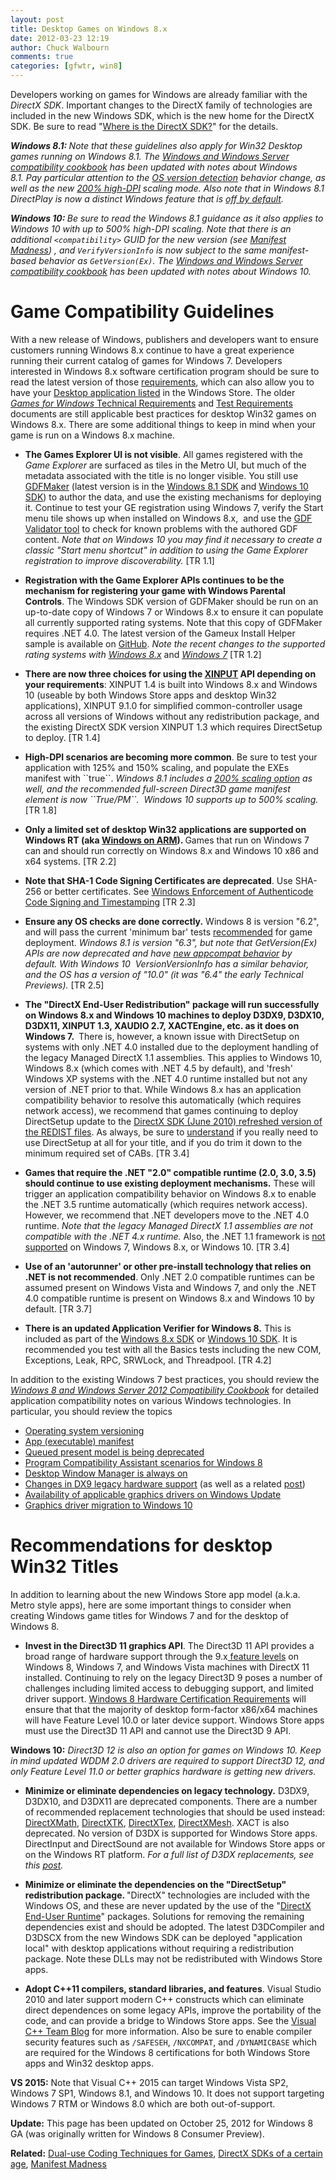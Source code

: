 ```yaml
---
layout: post
title: Desktop Games on Windows 8.x
date: 2012-03-23 12:19
author: Chuck Walbourn
comments: true
categories: [gfwtr, win8]
---
```

Developers working on games for Windows are already familiar with the <em>DirectX SDK</em>. Important changes to the DirectX family of technologies are included in the new Windows SDK, which is the new home for the DirectX SDK. Be sure to read "<a href="https://walbourn.github.io/where-is-the-directx-sdk/">Where is the DirectX SDK?</a>" for the details.
<!--more-->

<em><strong>Windows 8.1: </strong>Note that these guidelines also apply for Win32 Desktop games running on Windows 8.1. The <a href="https://docs.microsoft.com/en-us/windows/desktop/w8cookbook/windows-8-and-windows-server-8-compatibility-cookbook-portal">Windows and Windows Server compatibility cookbook</a> has been updated with notes about Windows 8.1. Pay particular attention to the <a href="https://docs.microsoft.com/en-us/windows/desktop/w8cookbook/operating-system-version-changes-in-windows-8-1">OS version detection</a> behavior change, as well as the new <a href="https://docs.microsoft.com/en-us/windows/desktop/w8cookbook/high-dpi-for-desktop-apps-in-windows-8-1">200% high-DPI</a> scaling mode. Also note that in Windows 8.1 DirectPlay is now a distinct Windows feature that is <a href="https://docs.microsoft.com/en-us/windows/desktop/w8cookbook/windows-components-installed-on-demand">off by default</a>.</em>

<em><strong>Windows 10: </strong>Be sure to read the Windows 8.1 guidance as it also applies to Windows 10 with up to 500% high-DPI scaling. Note that there is an additional ``<compatibility>`` GUID for the new version (see <a href="https://walbourn.github.io/manifest-madness/">Manifest Madness</a>) , and <code>VerifyVersionInfo</code> is now subject to the same manifest-based behavior as <code>GetVersion(Ex)</code>. The <a href="https://docs.microsoft.com/en-us/windows/desktop/w8cookbook/windows-8-and-windows-server-8-compatibility-cookbook-portal"><em>Windows and Windows Server compatibility cookbook</em></a><em> has been updated with notes about Windows 10.</em></em>

<h1><strong>Game Compatibility Guidelines</strong></h1>

With a new release of Windows, publishers and developers want to ensure customers running Windows 8.x continue to have a great experience running their current catalog of games for Windows 7. Developers interested in Windows 8.x software certification program should be sure to read the latest version of those <a href="http://go.microsoft.com/fwlink/p/?LinkID=237298">requirements</a>, which can also allow you to have your <a href="">Desktop application listed</a> in the Windows Store. The older <a href="https://docs.microsoft.com/en-us/windows/desktop/DxTechArts/games-for-windows-technical-requirements-1-1-0006"><em>Games for Windows</em> Technical Requirements</a> and <a href="https://docs.microsoft.com/en-us/windows/desktop/DxTechArts/games-for-windows-test-requirements-1-0-0006">Test Requirements</a> documents are still applicable best practices for desktop Win32 games on Windows 8.x. There are some additional things to keep in mind when your game is run on a Windows 8.x machine.

<ul>
 	<li><strong>The Games Explorer UI is not visible</strong>. All games registered with the <em>Game Explorer</em> are surfaced as tiles in the Metro UI, but much of the metadata associated with the title is no longer visible. You still use <a href="https://walbourn.github.io/windows-8-release-preview-and-gdfs/">GDFMaker</a> (latest version is in the <a href="http://go.microsoft.com/fwlink/?LinkID=323507">Windows 8.1 SDK</a> and <a href="https://developer.microsoft.com/en-US/windows/downloads/windows-10-sdk">Windows 10 SDK</a>) to author the data, and use the existing mechanisms for deploying it. Continue to test your GE registration using Windows 7, verify the Start menu tile shows up when installed on Windows 8.x,  and use the <a href="https://github.com/walbourn/directx-sdk-samples/tree/master/GDFTrace">GDF Validator tool</a> to check for known problems with the authored GDF content. <em>Note that on Windows 10 you may find it necessary to create a classic "Start menu shortcut" in addition to using the Game Explorer registration to improve discoverability.</em> [TR 1.1]</li>
</ul>

<ul>
 	<li><strong>Registration with the Game Explorer APIs continues to be the mechanism for registering your game with Windows Parental Controls</strong>. The Windows SDK version of GDFMaker should be run on an up-to-date copy of Windows 7 or Windows 8.x to ensure it can populate all currently supported rating systems. Note that this copy of GDFMaker requires .NET 4.0. The latest version of the Gameux Install Helper sample is available on <a href="https://github.com/walbourn/directx-sdk-samples/tree/master/InstallHelpers/GameuxInstallHelper">GitHub</a>. <em>Note the recent changes to the supported rating systems with <a href="https://walbourn.github.io/windows-8-release-preview-and-gdfs/">Windows 8.x</a> </em>and <em><a href="http://support.microsoft.com/kb/2773072">Windows 7</a> </em>[TR 1.2]</li>
</ul>

<ul>
 	<li><strong>There are now three choices for using the </strong><a href="https://walbourn.github.io/xinput-and-windows-8-consumer-preview/"><strong>XINPUT</strong></a><strong> API depending on your requirements</strong>: XINPUT 1.4 is built into Windows 8.x and Windows 10 (useable by both Windows Store apps and desktop Win32 applications), XINPUT 9.1.0 for simplified common-controller usage across all versions of Windows without any redistribution package, and the existing DirectX SDK version XINPUT 1.3 which requires DirectSetup to deploy. [TR 1.4]</li>
</ul>

<ul>
 	<li><strong>High-DPI scenarios are becoming more common</strong>. Be sure to test your application with 125% and 150% scaling, and populate the EXEs manifest with ``<dpiAware>true</dpiAware>``. <em>Windows 8.1 includes a <a href="http://go.microsoft.com/fwlink/p/?LinkID=307061">200% scaling option</a> as well, and the recommended full-screen Direct3D game manifest element is now ``<dpiAware>True/PM</dpiAware>``.  Windows 10 supports up to 500% scaling. </em>[TR 1.8]</li>
</ul>

<ul>
 	<li><strong>Only a limited set of desktop Win32 applications are supported on Windows RT (aka <a href="https://channel9.msdn.com/posts/Building-Windows-for-the-ARM-processor-architecture">Windows on ARM</a>). </strong>Games that run on Windows 7 can and should run correctly on Windows 8.x and Windows 10 x86 and x64 systems. [TR 2.2]</li>
</ul>

<ul>
 	<li><strong>Note that SHA-1 Code Signing Certificates are deprecated</strong>. Use SHA-256 or better certificates. See <a href="https://aka.ms/sha1">Windows Enforcement of Authenticode Code Signing and Timestamping</a> [TR 2.3]</li>
</ul>

<ul>
 	<li><strong>Ensure any OS checks are done correctly.</strong> Windows 8 is version "6.2", and will pass the current 'minimum bar' tests <a href="https://walbourn.github.io/what-s-in-a-version-number/">recommended</a> for game deployment. <em>Windows 8.1 is version "6.3", but note that GetVersion(Ex) APIs are now deprecated and have <a href="https://docs.microsoft.com/en-us/windows/desktop/w8cookbook/operating-system-version-changes-in-windows-8-1">new appcompat behavior</a> by default. With Windows 10  VersionVersionInfo has a similar behavior, and the OS has a version of "10.0" (it was "6.4" the early Technical Previews).</em> [TR 2.5]</li>
</ul>

<ul>
 	<li><strong>The "DirectX End-User Redistribution" package will run successfully on Windows 8.x and Windows 10 machines to deploy D3DX9, D3DX10, D3DX11, XINPUT 1.3, XAUDIO 2.7, XACTEngine, etc. as it does on Windows 7. </strong> There is, however, a known issue with DirectSetup on systems with only .NET 4.0 installed due to the deployment handling of the legacy Managed DirectX 1.1 assemblies. This applies to Windows 10, Windows 8.x (which comes with .NET 4.5 by default), and 'fresh' Windows XP systems with the .NET 4.0 runtime installed but not any version of .NET prior to that. While Windows 8.x has an application compatibility behavior to resolve this automatically (which requires network access), we recommend that games continuing to deploy DirectSetup update to the <a href="https://walbourn.github.io/dxsetup-update/">DirectX SDK (June 2010) refreshed version of the REDIST files</a>. As always, be sure to <a href="https://walbourn.github.io/not-so-direct-setup/">understand</a> if you really need to use DirectSetup at all for your title, and if you do trim it down to the minimum required set of CABs. [TR 3.4]</li>
</ul>

<ul>
 	<li><strong>Games that require the .NET "2.0" compatible runtime (2.0, 3.0, 3.5) should continue to use existing deployment mechanisms.</strong> These will trigger an application compatibility behavior on Windows 8.x to enable the .NET 3.5 runtime automatically (which requires network access). However, we recommend that .NET developers move to the .NET 4.0 runtime. <em>Note that the legacy Managed DirectX 1.1 assemblies are not compatible with the .NET 4.x runtime. </em>Also, the .NET 1.1 framework is <a href="http://support.microsoft.com/kb/2489698">not supported</a> on Windows 7, Windows 8.x, or Windows 10. [TR 3.4]</li>
</ul>

<ul>
 	<li><strong>Use of an 'autorunner' or other pre-install technology that relies on .NET is not recommended</strong>. Only .NET 2.0 compatible runtimes can be assumed present on Windows Vista and Windows 7, and only the .NET 4.0 compatible runtime is present on Windows 8.x and Windows 10 by default. [TR 3.7]</li>
</ul>

<ul>
 	<li><strong>There is an updated Application Verifier for Windows 8.</strong> This is included as part of the <a href="http://dev.windows.com/en-us/develop/downloads">Windows 8.x SDK</a> or <a href="https://developer.microsoft.com/en-US/windows/downloads/windows-10-sdk">Windows 10 SDK</a>. It is recommended you test with all the Basics tests including the new COM, Exceptions, Leak, RPC, SRWLock, and Threadpool. [TR 4.2]</li>
</ul>

In addition to the existing Windows 7 best practices, you should review the <a href="https://docs.microsoft.com/en-us/windows/desktop/w8cookbook/windows-8-and-windows-server-8-compatibility-cookbook-portal"><em>Windows 8 and Windows Server 2012 Compatibility Cookbook</em></a> for detailed application compatibility notes on various Windows technologies. In particular, you should review the topics

<ul>
 	<li><a href="https://docs.microsoft.com/en-us/windows/desktop/w8cookbook/operating-system-version-changes-in-windows-8-1">Operating system versioning</a></li>
 	<li><a href="https://docs.microsoft.com/en-us/windows/desktop/w8cookbook/application--executable--manifest">App (executable) manifest</a></li>
 	<li><a href="https://docs.microsoft.com/en-us/windows/desktop/w8cookbook/queued-present-model-is-being-deprecated">Queued present model is being deprecated</a></li>
 	<li><a href="https://docs.microsoft.com/en-us/windows/desktop/w8cookbook/pca-scenarios-for-windows-8">Program Compatibility Assistant scenarios for Windows 8</a></li>
 	<li><a href="https://docs.microsoft.com/en-us/windows/desktop/w8cookbook/desktop-window-manager-is-always-on">Desktop Window Manager is always on</a></li>
 	<li><a href="https://docs.microsoft.com/en-us/windows/desktop/w8cookbook/changes-in-dx9-legacy-hardware-support">Changes in DX9 legacy hardware support</a> (as well as a related <a href="https://walbourn.github.io/anatomy-of-direct3d-11-create-device/">post</a>)</li>
 	<li><a href="https://docs.microsoft.com/en-us/windows/desktop/w8cookbook/availability-of-applicable-graphics-drivers-on-windows-update">Availability of applicable graphics drivers on Windows Update</a></li>
 	<li><a href="https://docs.microsoft.com/en-us/windows/desktop/w8cookbook/graphics-driver-migration-to-windows-10">Graphics driver migration to Windows 10</a></li>
</ul>

<h1>Recommendations for desktop Win32 Titles</h1>

In addition to learning about the new Windows Store app model (a.k.a. Metro style apps), here are some important things to consider when creating Windows game titles for Windows 7 and for the desktop of Windows 8.

<ul>
 	<li><strong>Invest in the Direct3D 11 graphics API</strong>. The Direct3D 11 API provides a broad range of hardware support through the 9.x<a href="https://walbourn.github.io/direct3d-feature-levels/"> feature levels</a> on Windows 8, Windows 7, and Windows Vista machines with DirectX 11 installed. Continuing to rely on the legacy Direct3D 9 poses a number of challenges including limited access to debugging support, and limited driver support. <a href="https://docs.microsoft.com/en-us/previous-versions/windows/hardware/cert-program/">Windows 8 Hardware Certification Requirements</a> will ensure that that the majority of desktop form-factor x86/x64 machines will have Feature Level 10.0 or later device support. Windows Store apps must use the Direct3D 11 API and cannot use the Direct3D 9 API.</li>
</ul>

<strong>Windows 10:</strong> <em>Direct3D 12 is also an option for games on Windows 10. Keep in mind updated WDDM 2.0 drivers are required to support Direct3D 12, and only Feature Level 11.0 or better graphics hardware is getting new drivers.</em>

<ul>
 	<li><strong>Minimize or eliminate dependencies on legacy technology.</strong> D3DX9, D3DX10, and D3DX11 are deprecated components. There are a number of recommended replacement technologies that should be used instead: <a href="https://walbourn.github.io/introducing-directxmath/">DirectXMath</a>, <a href="http://go.microsoft.com/fwlink/?LinkId=248929">DirectXTK</a>, <a href="http://go.microsoft.com/fwlink/?LinkId=248926">DirectXTex</a>, <a href="https://walbourn.github.io/directxmesh/">DirectXMesh</a>. XACT is also deprecated. No version of D3DX is supported for Windows Store apps. DirectInput and DirectSound are not available for Windows Store apps or on the Windows RT platform. <em>For a full list of D3DX replacements, see this <a href="https://walbourn.github.io/living-without-d3dx/">post</a>.</em></li>
</ul>

<ul>
 	<li><strong>Minimize or eliminate the dependencies on the "DirectSetup" redistribution package. </strong>"DirectX" technologies are included with the Windows OS, and these are never updated by the use of the "<a href="https://walbourn.github.io/not-so-direct-setup/">DirectX End-User Runtime</a>" packages. Solutions for removing the remaining dependencies exist and should be adopted. The latest D3DCompiler and D3DSCX from the new Windows SDK can be deployed "application local" with desktop applications without requiring a redistribution package. Note these DLLs may not be redistributed with Windows Store apps.</li>
</ul>

<ul>
 	<li><strong>Adopt C++11 compilers, standard libraries, and features</strong>. Visual Studio 2010 and later support modern C++ constructs which can eliminate direct dependences on some legacy APIs, improve the portability of the code, and can provide a bridge to Windows Store apps. See the <a href="https://devblogs.microsoft.com/cppblog/c11-features-in-visual-c-11/">Visual C++ Team Blog</a> for more information. Also be sure to enable compiler security features such as <code>/SAFESEH</code>, <code>/NXCOMPAT</code>, and <code>/DYNAMICBASE</code> which are required for the Windows 8 certifications for both Windows Store apps and Win32 desktop apps.</li>
</ul>

<strong>VS 2015:</strong> Note that Visual C++ 2015 can target Windows Vista SP2, Windows 7 SP1, Windows 8.1, and Windows 10. It does not support targeting Windows 7 RTM or Windows 8.0 which are both out-of-support.

<strong>Update:</strong> This page has been updated on October 25, 2012 for Windows 8 GA (was originally written for Windows 8 Consumer Preview).

<strong>Related:</strong> <a href="https://walbourn.github.io/dual-use-coding-techniques-for-games/">Dual-use Coding Techniques for Games</a>, <a href="https://walbourn.github.io/directx-sdk-s-of-a-certain-age/">DirectX SDKs of a certain age</a>, <a href="https://walbourn.github.io/manifest-madness/">Manifest Madness</a>
